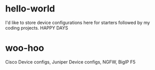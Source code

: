 # hello-world
I'd like to store device configurations here for starters followed by my coding projects.  HAPPY DAYS
# woo-hoo
Cisco Device configs, Juniper Device configs, NGFW, BigIP F5
